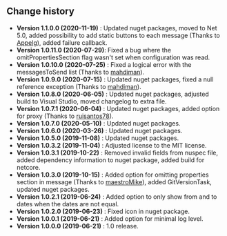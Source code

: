Change history
--------------

* **Version 1.1.0.0 (2020-11-19)** : Updated nuget packages, moved to Net 5.0, added possibility to add static buttons to each message (Thanks to [Appelg](https://github.com/Appelg)), added failure callback.
* **Version 1.0.11.0 (2020-07-29)**: Fixed a bug where the omitPropertiesSection flag wasn't set when configuration was read.
* **Version 1.0.10.0 (2020-07-25)** : Fixed a logical error with the messagesToSend list (Thanks to [mahdiman](https://github.com/mahdiman)).
* **Version 1.0.9.0 (2020-07-15)** : Updated nuget packages, fixed a null reference exception (Thanks to [mahdiman](https://github.com/mahdiman)).
* **Version 1.0.8.0 (2020-06-05)** : Updated nuget packages, adjusted build to Visual Studio, moved changelog to extra file.
* **Version 1.0.7.1 (2020-06-04)** : Updated nuget packages, added option for proxy (Thanks to [ruisantos78](https://github.com/ruisantos78)).
* **Version 1.0.7.0 (2020-05-10)** : Updated nuget packages.
* **Version 1.0.6.0 (2020-03-26)** : Updated nuget packages.
* **Version 1.0.5.0 (2019-11-08)** : Updated nuget packages.
* **Version 1.0.3.2 (2019-11-04)** : Adjusted license to the MIT license.
* **Version 1.0.3.1 (2019-10-22)** : Removed invalid fields from nuspec file, added dependency information to nuget package, added build for netcore.
* **Version 1.0.3.0 (2019-10-15)** : Added option for omitting properties section in message (Thanks to [maestroMike](https://github.com/maestroMike)), added GitVersionTask, updated nuget packages.
* **Version 1.0.2.1 (2019-06-24)** : Added option to only show from and to dates when the dates are not equal.
* **Version 1.0.2.0 (2019-06-23)** : Fixed icon in nuget package.
* **Version 1.0.0.1 (2019-06-21)** : Added option for minimal log level.
* **Version 1.0.0.0 (2019-06-21)** : 1.0 release.